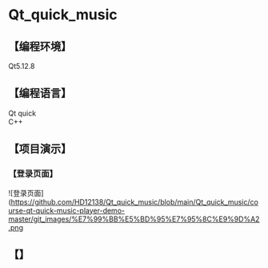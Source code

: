 # Qt_quick_music

## 【编程环境】  
Qt5.12.8  
## 【编程语言】  
Qt quick  
C++  
## 【项目演示】  
###  【登录页面】
![登录页面](https://github.com/HD12138/Qt_quick_music/blob/main/Qt_quick_music/course-qt-quick-music-player-demo-master/git_images/%E7%99%BB%E5%BD%95%E7%95%8C%E9%9D%A2.png
## 【】



